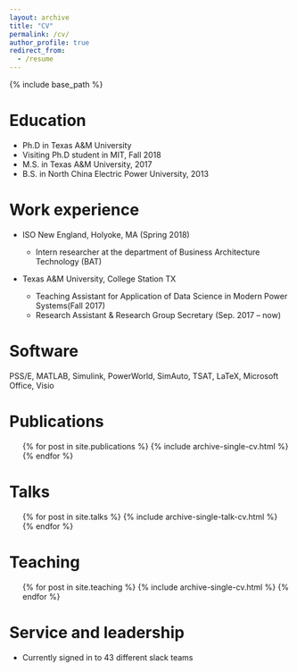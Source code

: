 ```yaml
---
layout: archive
title: "CV"
permalink: /cv/
author_profile: true
redirect_from:
  - /resume
---
```


{% include base_path %}

Education
======
* Ph.D in Texas A&M University
* Visiting Ph.D student in MIT, Fall 2018
* M.S. in Texas A&M University, 2017
* B.S. in North China Electric Power University, 2013

Work experience
======
* ISO New England, Holyoke, MA (Spring 2018)
  * Intern researcher at the department of Business Architecture Technology (BAT)
  
* Texas A&M University, College Station TX
  * Teaching Assistant for Application of Data Science in Modern Power Systems(Fall 2017)
  * Research Assistant & Research Group Secretary (Sep. 2017 – now)                                                                            

  
Software
======
PSS/E, MATLAB, Simulink, PowerWorld, SimAuto, TSAT, LaTeX, Microsoft Office, Visio

Publications
======
  <ul>{% for post in site.publications %}
    {% include archive-single-cv.html %}
  {% endfor %}</ul>
  
Talks
======
  <ul>{% for post in site.talks %}
    {% include archive-single-talk-cv.html %}
  {% endfor %}</ul>
  
Teaching
======
  <ul>{% for post in site.teaching %}
    {% include archive-single-cv.html %}
  {% endfor %}</ul>
  
Service and leadership
======
* Currently signed in to 43 different slack teams
